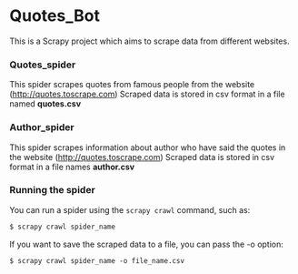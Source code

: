 # Quotes_Bot
This is a Scrapy project which aims to scrape data from different websites.

### Quotes_spider
This spider scrapes quotes from famous people from the website (http://quotes.toscrape.com)
Scraped data is stored in csv format in a file named **quotes.csv**

### Author_spider
This spider scrapes information about author who have said the quotes in the website (http://quotes.toscrape.com)
Scraped data is stored in csv format in a file names **author.csv**

### Running the spider
You can run a spider using the `scrapy crawl` command, such as:
```python
$ scrapy crawl spider_name
```
If you want to save the scraped data to a file, you can pass the -o option:
```
$ scrapy crawl spider_name -o file_name.csv
```
